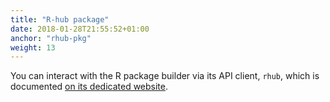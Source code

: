 ```yaml
---
title: "R-hub package"
date: 2018-01-28T21:55:52+01:00
anchor: "rhub-pkg"
weight: 13
---
```


You can interact with the R package builder via its API client, `rhub`, which is documented [on its dedicated website](https://r-hub.github.io/rhub/).
